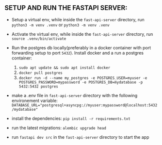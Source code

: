 ## SETUP AND RUN THE FASTAPI SERVER:
  - Setup a virtual env, while inside the `fast-api-server` directory, run `python3 -m venv .venv` or `python3 -m venv .venv`
  - Activate the virtual env, while inside the `fast-api-server` directory, run `source .venv/bin/activate`
  - Run the postgres db locally(preferably in a docker container with port forwarding setup to port `5432`). Install docker and a run a postgres container:
    1. `sudo apt update && sudo apt install docker`
    2. `docker pull postgres`
    3. `docker run -d --name my_postgres -e POSTGRES_USER=myuser -e POSTGRES_PASSWORD=mypassword -e POSTGRES_DB=mydatabase -p 5432:5432 postgres`

  - make a .env file in `fast-api-server` directory with the following environement variable: `DATABASE_URL="postgresql+asyncpg://myuser:mypassword@localhost:5432/mydatabase"`
  - install the dependencies: `pip install -r requirements.txt`
  - run the latest migrations: `alembic upgrade head`
  - run `fastapi dev src` in the `fast-api-server` directory to start the app
